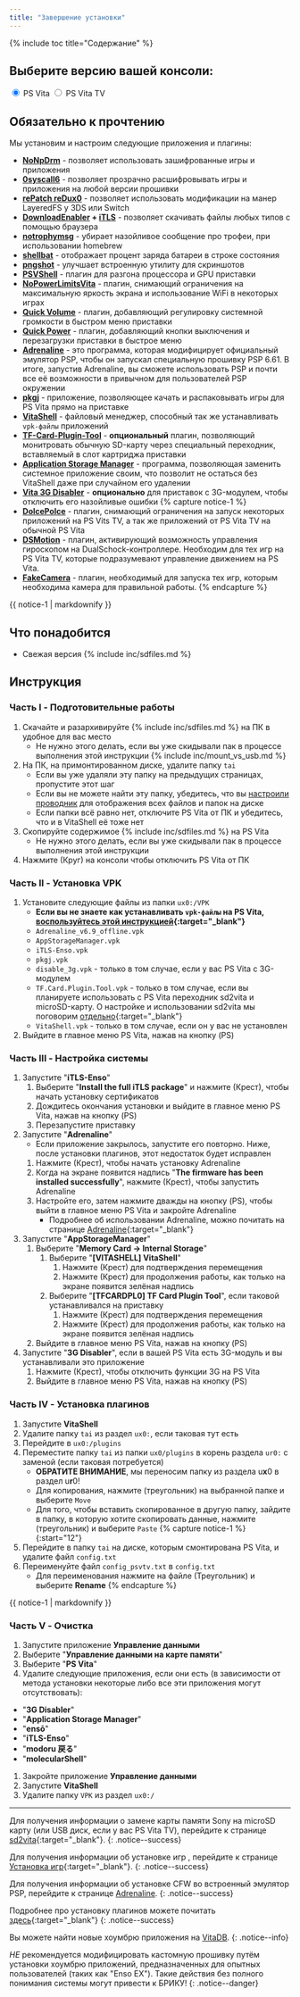 ```yaml
---
title: "Завершение установки"
---
```


{% include toc title="Содержание" %}

## Выберите версию вашей консоли:

<div class="select_fw">
    <input type="radio" id="365" name="fw" value="365" checked>
    <label for="365">PS Vita</label>
    <input type="radio" id="370" name="fw" value="370" />
    <label for="370">PS Vita TV</label>
</div>

## Обязательно к прочтению

Мы установим и настроим следующие приложения и плагины:
+ **[NoNpDrm](https://github.com/TheOfficialFloW/NoNpDrm)** - позволяет использовать зашифрованные игры и приложения
+ **[0syscall6](https://github.com/SKGleba/0syscall6)** - позволяет прозрачно расшифровывать игры и приложения на любой версии прошивки
+ **[rePatch reDux0](https://github.com/dots-tb/rePatch-reDux0)** - позволяет использовать модификации на манер LayeredFS y 3DS или Switch
+ **[DownloadEnabler](https://github.com/TheOfficialFloW/VitaTweaks/releases/tag/DownloadEnabler) + [iTLS](https://github.com/SKGleba/iTLS-Enso)** - позволяет скачивать файлы любых типов с помощью браузера
+ **[notrophymsg](https://github.com/TheOfficialFloW/VitaTweaks/releases/tag/NoTrophyMsg)** - убирает назойливое сообщение про трофеи, при использовании homebrew
+ **[shellbat](https://github.com/nowrep/vita-shellbat)** - отображает процент заряда батареи в строке состояния
+ **[pngshot](https://github.com/xyzz/pngshot)** - улучшает встроенную утилиту для скриншотов
+ **[PSVShell](https://github.com/Electry/PSVshell)** - плагин для разгона процессора и GPU приставки 
+ **[NoPowerLimitsVita](https://github.com/Electry/NoPowerLimitsVita)** - плагин, снимающий ограничения на максимальную яркость экрана и использование WiFi в некоторых играх
+ **[Quick Volume](https://github.com/cuevavirus/QuickVolume)** - плагин, добавляющий регулировку системной громкости в быстром меню приставки
+ **[Quick Power](https://github.com/cuevavirus/QuickPower)** - плагин, добавляющий кнопки выключения и перезагрузки приставки в быстрое меню
+ **[Adrenaline](https://github.com/TheOfficialFloW/Adrenaline)** - это программа, которая модифицирует официальный эмулятор PSP, чтобы он запускал специальную прошивку PSP 6.61. В итоге, запустив Adrenaline, вы сможете использовать PSP и почти все её возможности в привычном для пользователей PSP окружении 
+ **[pkgj](https://github.com/blastrock/pkgj)** - приложение, позволяющее качать и распаковывать игры для PS Vita прямо на приставке 
+ **[VitaShell](https://github.com/RealYoti/VitaShell/)** - файловый менеджер, способный так же устанавливать `vpk-файлы` приложений
+ **[TF-Card-Plugin-Tool](https://github.com/theheroGAC/TF-Card-Plugin-Tool)** - **опциональный** плагин, позволяющий монитровать обычную SD-карту через специальный переходник, вставляемый в слот картриджа приставки
+ **[Application Storage Manager](https://bitbucket.org/Lupo511/appstoragemanager/downloads/)** - программа, позволяющая заменить системное приложение своим, что позволит не остаться без VitaShell даже при случайном его удалении
+ **[Vita 3G Disabler](https://www.psx-place.com/threads/release-ps-vita-3g-disabler.14652/)** - **опционально** для приставок с 3G-модулем, чтобы отключить его назойливые ошибки
{% capture notice-1 %}
+ **[DolcePolce](https://github.com/KuromeSan/DolcePolce)** - плагин, снимающий ограничения на запуск некоторых приложений на PS Vits TV, а так же приложений от PS Vita TV на обычной PS Vita
+ **[DSMotion](https://github.com/OperationNT414C/DSMotion)** - плагин, активирующий возможность управления гироскопом на DualSchock-контроллере. Необходим для тех игр на PS Vita TV, которые подразумевают управление движением на PS Vita. 
+ **[FakeCamera](https://github.com/OperationNT414C/FakeCamera)** - плагин, необходимый для запуска тех игр, которым необходима камера для правильной работы. 
{% endcapture %}
<div class="hideble 370 hide">{{ notice-1 | markdownify }}</div>

## Что понадобится

* Свежая версия {% include inc/sdfiles.md %}

## Инструкция

### Часть I - Подготовительные работы

1. Скачайте и разархивируйте {% include inc/sdfiles.md %} на ПК в удобное для вас место
    * Не нужно этого делать, если вы уже скидывали пак в процессе выполнения этой инструкции
{% include inc/mount_vs_usb.md %}
1. На ПК, на примонтированном диске, удалите папку `tai`
    * Если вы уже удаляли эту папку на предыдущих страницах, пропустите этот шаг
    * Если вы не можете найти эту папку, убедитесь, что вы [настроили проводник](https://customfw.xyz/file-extensions-windows) для отображения всех файлов и папок на диске
    * Если папки всё равно нет, отключите PS Vita от ПК и убедитесь, что и в VitaShell её тоже нет 
1. Скопируйте содержимое {% include inc/sdfiles.md %} на PS Vita 
    * Не нужно этого делать, если вы уже скидывали пак в процессе выполнения этой инструкции
1. Нажмите (Круг) на консоли чтобы отключить PS Vita от ПК

### Часть II - Установка VPK

1. Установите следующие файлы из папки `ux0:/VPK`
    * **Если вы не знаете как устанавливать `vpk-файлы` на PS Vita, [воспользуйтесь этой  инструкцией](vitashell#установка-файлов-в-формате-vpk){:target="_blank"}**
    * `Adrenaline_v6.9_offline.vpk`
    * `AppStorageManager.vpk`
    * `iTLS-Enso.vpk`
    * `pkgj.vpk`
    * `disable_3g.vpk` - только в том случае, если у вас PS Vita с 3G-модулем
    * `TF.Card.Plugin.Tool.vpk` - только в том случае, если вы планируете использовать с PS Vita переходник sd2vita и microSD-карту. О настройке и использовании sd2vita мы поговорим [отдельно](sd2vita){:target="_blank"}
    * `VitaShell.vpk` - только в том случае, если он у вас не установлен
1. Выйдите в главное меню PS Vita, нажав на кнопку (PS)
    
### Часть III - Настройка системы 

1. Запустите "**iTLS-Enso**"
    1. Выберите "**Install the full iTLS package**" и нажмите (Крест), чтобы начать установку сертификатов
    1. Дождитесь окончания установки и выйдите в главное меню PS Vita, нажав на кнопку (PS)
    1. Перезапустите приставку
1. Запустите "**Adrenaline**"
    * Если приложение закрылось, запустите его повторно. Ниже, после установки плагинов, этот недостаток будет исправлен
    1. Нажмите (Крест), чтобы начать установку Adrenaline
    1. Когда на экране появится надпись "**The firmware has been installed successfully**", нажмите (Крест), чтобы запустить Adrenaline 
    1. Настройте его, затем нажмите дважды на кнопку (PS), чтобы выйти в главное меню PS Vita и закройте Adrenaline
        * Подробнее об использовании Adrenaline, можно почитать на странице [Adrenaline](adrenaline){:target="_blank"}
1. Запустите "**AppStorageManager**"
    1. Выберите "**Memory Card -> Internal Storage**"
        1. Выберите "**[VITASHELL] VitaShell**"
            1. Нажмите (Крест) для  подтверждения перемещения
            1. Нажмите (Крест) для продолжения работы, как только на экране появится зелёная надпись
        1. Выберите "**[TFCARDPL0] TF Card Plugin Tool**", если таковой устанавливался на приставку
            1. Нажмите (Крест) для  подтверждения перемещения
            1. Нажмите (Крест) для продолжения работы, как только на экране появится зелёная надпись
    1. Выйдите в главное меню PS Vita, нажав на кнопку (PS)
1. Запустите "**3G Disabler**", если в вашей PS Vita есть 3G-модуль и вы устанавливали это приложение
    1. Нажмите (Крест), чтобы отключить функции 3G на PS Vita
    1. Выйдите в главное меню PS Vita, нажав на кнопку (PS)
    
### Часть IV - Установка плагинов

1. Запустите **VitaShell**
1. Удалите папку `tai` из раздел `ux0:`, если таковая тут есть
1. Перейдите в `ux0:/plugins`
1. Переместите папку `tai` из папки `ux0/plugins` в корень раздела `ur0:` с заменой (если таковая потребуется)
    * **ОБРАТИТЕ ВНИМАНИЕ**, мы переносим папку из раздела u**x**0 в раздел u**r**0!
    * Для копирования, нажмите (треугольник) на выбранной папке и выберите `Move`
    * Для того, чтобы вставить скопированное в другую папку, зайдите в папку, в которую хотите скопировать данные, нажмите (треугольник) и выберите `Paste`
{% capture notice-1 %}
{:start="12"}
1. Перейдите в папку `tai` на диске, которым смонтирована PS Vita, и удалите файл `config.txt`
1. Переименуйте файл `config_psvtv.txt` в `config.txt`
    * Для переименования нажмите на файле (Треугольник) и выберите **Rename**
{% endcapture %}
<div class="hideble 370 hide">{{ notice-1 | markdownify }}</div>

### Часть V - Очистка

1. Запустите приложение **Управление данными**
1. Выберите "**Управление данными на карте памяти**"
1. Выберите "**PS Vita**"
1. Удалите следующие приложения, если они есть (в зависимости от метода установки некоторые либо все эти приложения могут отсутствовать):
  + "**3G Disabler**"
  + "**Application Storage Manager**"
  + "**ensō**"
  + "**iTLS-Enso**"
  + "**modoru 戻る**"
  + "**molecularShell**"
1. Закройте приложение **Управление данными**
1. Запустите **VitaShell**
1. Удалите папку `VPK` из раздел `ux0:/`

___


Для получения информации о замене карты памяти Sony на microSD карту (или USB диск, если у вас PS Vita TV), перейдите к странице [sd2vita](sd2vita){:target="_blank"}.
{: .notice--success}

Для получения информации об установке игр , перейдите к странице [Установка игр](games){:target="_blank"}.
{: .notice--success}

Для получения информации об установке CFW во встроенный эмулятор PSP, перейдите к странице [Adrenaline](adrenaline).
{: .notice--success}

Подробнее про установку плагинов можете почитать [здесь](plugins){:target="_blank"}
{: .notice--success}

Вы можете найти новые хоумбрю приложения на [VitaDB](https://vitadb.rinnegatamante.it/).
{: .notice--info}

*НЕ* рекомендуется модифицировать кастомную прошивку путём установки хоумбрю приложений, предназначенных для опытных пользователей (таких как "Enso EX"). Такие действия без полного понимания системы могут привести к БРИКУ!
{: .notice--danger}